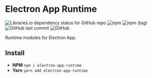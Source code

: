 # Electron App Runtime

![Libraries.io dependency status for GitHub repo](https://img.shields.io/librariesio/github/SadraSamadi/electron-app-runtime)
![npm](https://img.shields.io/npm/v/electron-app-runtime)
![npm (tag)](https://img.shields.io/npm/v/electron-app-runtime/beta)
![GitHub last commit](https://img.shields.io/github/last-commit/SadraSamadi/electron-app-runtime)
![GitHub](https://img.shields.io/github/license/SadraSamadi/electron-app-runtime)

Runtime modules for Electron App.

## Install

* **NPM** `npm i electron-app-runtime`
* **Yarn** `yarn add electron-app-runtime`
